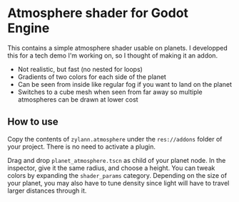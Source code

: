 Atmosphere shader for Godot Engine
====================================

This contains a simple atmosphere shader usable on planets. I developped this for a tech demo I'm working on, so I thought of making it an addon.

- Not realistic, but fast (no nested for loops)
- Gradients of two colors for each side of the planet
- Can be seen from inside like regular fog if you want to land on the planet
- Switches to a cube mesh when seen from far away so multiple atmospheres can be drawn at lower cost


How to use
-----------

Copy the contents of `zylann.atmosphere` under the `res://addons` folder of your project. There is no need to activate a plugin.

Drag and drop `planet_atmosphere.tscn` as child of your planet node. In the inspector, give it the same radius, and choose a height. You can tweak colors by expanding the `shader_params` category. Depending on the size of your planet, you may also have to tune density since light will have to travel larger distances through it.
